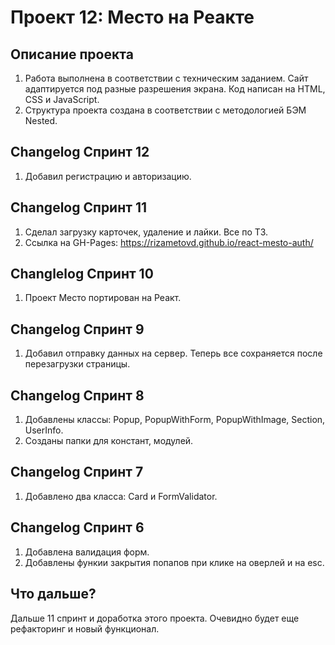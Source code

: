 # Проект 12: Место на Реакте

## Описание проекта
1. Работа выполнена в соответствии с техническим заданием. Сайт адаптируется под разные разрешения экрана. Код написан на HTML, CSS и JavaScript.
2. Структура проекта создана в соответствии с методологией БЭМ Nested.

## Changelog Спринт 12
1. Добавил регистрацию и авторизацию.

## Changelog Спринт 11
1. Сделал загрузку карточек, удаление и лайки. Все по ТЗ.
2. Ссылка на GH-Pages: https://rizametovd.github.io/react-mesto-auth/

## Changlelog Спринт 10
1. Проект Место портирован на Реакт.

## Changelog Спринт 9
1. Добавил отправку данных на сервер. Теперь все сохраняется после перезагрузки страницы.

## Changelog Спринт 8
1. Добавлены классы: Popup, PopupWithForm, PopupWithImage, Section, UserInfo.
2. Созданы папки для констант, модулей.

## Changelog Спринт 7
1. Добавлено два класса: Card и FormValidator.

## Changelog Спринт 6
1. Добавлена валидация форм.
2. Добавлены функии закрытия попапов при клике на оверлей и на esc.

## Что дальше?
Дальше 11 спринт и доработка этого проекта. Очевидно будет еще рефакторинг и новый функционал.